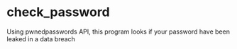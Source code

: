 # check_password
Using pwnedpasswords API, this program looks if your password have been leaked in a data breach

